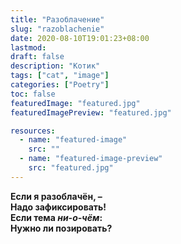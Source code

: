 ```yaml
---
title: "Разоблачение"
slug: "razoblachenie"
date: 2020-08-10T19:01:23+08:00
lastmod: 
draft: false
description: "Котик"
tags: ["cat", "image"]
categories: ["Poetry"]
toc: false
featuredImage: "featured.jpg"
featuredImagePreview: "featured.jpg"

resources:
  - name: "featured-image"
    src: "" 
  - name: "featured-image-preview"
    src: "featured.jpg"
---
```


<!--![Котик](featured.jpg)-->  
**Если я разоблачён, –  
Надо зафиксировать!  
Если тема *ни-о-чём*:  
Нужно ли позировать?**  
<!--more-->  